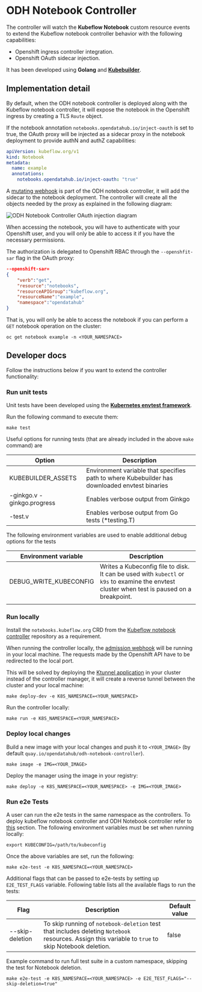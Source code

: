 # ODH Notebook Controller

The controller will watch the **Kubeflow Notebook** custom resource events to
extend the Kubeflow notebook controller behavior with the following
capabilities:

- Openshift ingress controller integration.
- Openshift OAuth sidecar injection.

It has been developed using **Golang** and
**[Kubebuilder](https://book.kubebuilder.io/quick-start.html)**.

## Implementation detail

By default, when the ODH notebook controller is deployed along with the
Kubeflow notebook controller, it will expose the notebook in the Openshift
ingress by creating a TLS `Route` object.

If the notebook annotation `notebooks.opendatahub.io/inject-oauth` is set to
true, the OAuth proxy will be injected as a sidecar proxy in the notebook
deployment to provide authN and authZ capabilities:

```yaml
apiVersion: kubeflow.org/v1
kind: Notebook
metadata:
  name: example
  annotations:
    notebooks.opendatahub.io/inject-oauth: "true"
```

A [mutating webhook](./controllers/notebook_webhook.go) is part of the ODH
notebook controller, it will add the sidecar to the notebook deployment. The
controller will create all the objects needed by the proxy as explained in the
following diagram:

![ODH Notebook Controller OAuth injection
diagram](./assets/odh-notebook-controller-oauth-diagram.png)

When accessing the notebook, you will have to authenticate with your Openshift
user, and you will only be able to access it if you have the necessary
permissions.

The authorization is delegated to Openshift RBAC through the `--openshfit-sar`
flag in the OAuth proxy:

```json
--openshift-sar=
{
    "verb":"get",
    "resource":"notebooks",
    "resourceAPIGroup":"kubeflow.org",
    "resourceName":"example",
    "namespace":"opendatahub"
}
```

That is, you will only be able to access the notebook if you can perform a `GET`
notebook operation on the cluster:

```shell
oc get notebook example -n <YOUR_NAMESPACE>
```

## Developer docs

Follow the instructions below if you want to extend the controller
functionality:

### Run unit tests

Unit tests have been developed using the [**Kubernetes envtest
framework**](https://pkg.go.dev/sigs.k8s.io/controller-runtime/pkg/envtest).

Run the following command to execute them:

```shell
make test
```

Useful options for running tests (that are already included in the above `make` command) are

| Option                     | Description                                                                                   |
|----------------------------|-----------------------------------------------------------------------------------------------|
| KUBEBUILDER_ASSETS        | Environment variable that specifies path to where Kubebuilder has downloaded envtest binaries |
| -ginkgo.v -ginkgo.progress | Enables verbose output from Ginkgo                                                            |
| -test.v                    | Enables verbose output from Go tests (*testing.T)                                             |

The following environment variables are used to enable additional debug options for the tests

| Environment variable   | Description                                                                                                                                  |
|------------------------|----------------------------------------------------------------------------------------------------------------------------------------------|
| DEBUG_WRITE_KUBECONFIG | Writes a Kubeconfig file to disk. It can be used with `kubectl` or `k9s` to examine the envtest cluster when test is paused on a breakpoint. |
|                        |                                                                                                                                              |

### Run locally

Install the `notebooks.kubeflow.org` CRD from the [Kubeflow notebook
controller](../notebook-controller) repository as a requirement.

When running the controller locally, the [admission webhook](./config/webhook)
will be running in your local machine. The requests made by the Openshift API
have to be redirected to the local port.

This will be solved by deploying the [Ktunnel
application](https://github.com/omrikiei/ktunnel) in your cluster instead of the
controller manager, it will create a reverse tunnel between the cluster and your
local machine:

```shell
make deploy-dev -e K8S_NAMESPACE=<YOUR_NAMESPACE>
```

Run the controller locally:

```shell
make run -e K8S_NAMESPACE=<YOUR_NAMESPACE>
```

### Deploy local changes

Build a new image with your local changes and push it to `<YOUR_IMAGE>` (by
default `quay.io/opendatahub/odh-notebook-controller`).

```shell
make image -e IMG=<YOUR_IMAGE>
```

Deploy the manager using the image in your registry:

```shell
make deploy -e K8S_NAMESPACE=<YOUR_NAMESPACE> -e IMG=<YOUR_IMAGE>
```

### Run e2e Tests

A user can run the e2e tests in the same namespace as the controllers. To deploy 
kubeflow notebook controller and ODH Notebook controller refer to [this](#run-locally) section. The
following environment variables must be set when running locally:

```shell
export KUBECONFIG=/path/to/kubeconfig
```

Once the above variables are set, run the following:

```shell
make e2e-test -e K8S_NAMESPACE=<YOUR_NAMESPACE>
```

Additional flags that can be passed to e2e-tests by setting up `E2E_TEST_FLAGS`
variable. Following table lists all the available flags to run the tests:

| Flag            | Description                                                                                                                                         | Default value |
|-----------------|-----------------------------------------------------------------------------------------------------------------------------------------------------|---------------|
| --skip-deletion | To skip running  of `notebook-deletion` test that includes deleting `Notebook` resources. Assign this variable to `true` to skip Notebook deletion. | false         |



Example command to run full test suite in a custom namespace, skipping the test
for Notebook deletion.

```shell
make e2e-test -e K8S_NAMESPACE=<YOUR_NAMESPACE> -e E2E_TEST_FLAGS="--skip-deletion=true"
```